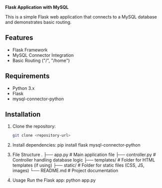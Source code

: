**Flask Application with MySQL**

This is a simple Flask web application that connects to a MySQL database and demonstrates basic routing.

## Features
- Flask Framework
- MySQL Connector Integration
- Basic Routing ("/", "/home")

## Requirements

- Python 3.x
- Flask
- mysql-connector-python

## Installation

1. Clone the repository:
   ```bash
   git clone <repository-url>

2. Install dependencies:
    pip install flask mysql-connector-python

3. File Structure
        .
    ├── app.py                # Main application file
    ├── controller.py         # Controller handling database logic
    ├── templates/            # Folder for HTML templates (if using)
    ├── static/               # Folder for static files (CSS, JS, images)
    └── README.md             # Project documentation

4. Usage
    Run the Flask app:
        python app.py

